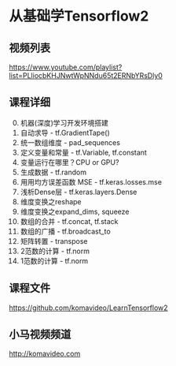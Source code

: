 从基础学Tensorflow2
==================

## 视频列表

https://www.youtube.com/playlist?list=PLliocbKHJNwtWpNNdu65t2ERNbYRsDly0

## 课程详细

00. 机器(深度)学习开发环境搭建
01. 自动求导 - tf.GradientTape()
02. 统一数组维度 - pad_sequences
03. 定义变量和常量 - tf.Variable, tf.constant
04. 变量运行在哪里？CPU or GPU?
05. 生成数据 - tf.random
06. 用用均方误差函数 MSE - tf.keras.losses.mse
07. 浅析Dense层 - tf.keras.layers.Dense
08. 维度变换之reshape
09. 维度变换之expand_dims, squeeze
10. 数组的合并 - tf.concat, tf.stack
11. 数组的广播 - tf.broadcast_to
12. 矩阵转置 - transpose
13. 2范数的计算 - tf.norm
14. 1范数的计算 - tf.norm

## 课程文件

https://github.com/komavideo/LearnTensorflow2

## 小马视频频道

http://komavideo.com
